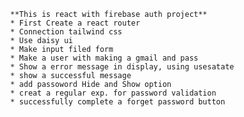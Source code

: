             **This is react with firebase auth project**
            * First Create a react router
            * Connection tailwind css
            * Use daisy ui
            * Make input filed form
            * Make a user with making a gmail and pass
            * Show a error message in display, using usesatate
            * show a successful message
            * add passoword Hide and Show option 
            * creat a regular exp. for password validation
            * successfully complete a forget password button